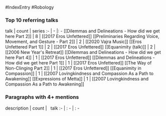#IndexEntry #Robology

### Top 10 referring talks
talk | count | series
:- | - |: -
[[Dilemmas and Delineations - How did we get here Part 2]] | 8 | [[2017 Eros Unfettered]]
[[Preliminaries Regarding Voice, Movement, and Gesture - Part 2]] | 2 | [[2020 Vajra Music]]
[[Eros Unfettered Part 1]] | 2 | [[2017 Eros Unfettered]]
[[Equanimity (talk)]] | 2 | [[2006 New Year's Retreat]]
[[Dilemmas and Delineations - How did we get here Part 4]] | 1 | [[2017 Eros Unfettered]]
[[Dilemmas and Delineations - How did we get here Part 1]] | 1 | [[2017 Eros Unfettered]]
[[The Way of Non-Clinging Part 2]] | 1 | [[2017 Eros Unfettered]]
[[Equanimity in Compassion]] | 1 | [[2007 Lovingkindness and Compassion As a Path to Awakening]]
[[Expressions of Metta]] | 1 | [[2007 Lovingkindness and Compassion As a Path to Awakening]]

### Paragraphs with 4+ mentions
description | count | &nbsp;&nbsp;talk
:- | : - | : -

